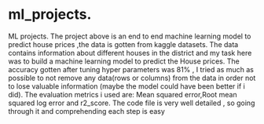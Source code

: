 # ml_projects. 
ML projects. 
 The project above is an end to end machine learning model to predict house prices ,the data is gotten from kaggle datasets. 
 The data contains information about different houses in the district and my task here was to build a machine learning model to predict the House prices.
 The accuracy gotten after tuning hyper parameters was 81% , I tried as much as possible to not remove any data(rows or columns) from the data in order not to lose valuable information (maybe the model could have been better if i did).
 The evaluation metrics i used are: Mean squared error,Root mean squared log error and r2_score.
 The code file is very well detailed , so going through it and comprehending each step is easy
